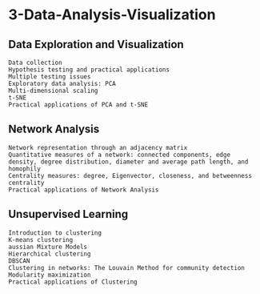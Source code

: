 # 3-Data-Analysis-Visualization

##  Data Exploration and Visualization
    Data collection
    Hypothesis testing and practical applications
    Multiple testing issues
    Exploratory data analysis: PCA
    Multi-dimensional scaling
    t-SNE
    Practical applications of PCA and t-SNE
##  Network Analysis
    Network representation through an adjacency matrix
    Quantitative measures of a network: connected components, edge density, degree distribution, diameter and average path length, and homophily
    Centrality measures: degree, Eigenvector, closeness, and betweenness centrality
    Practical applications of Network Analysis
##  Unsupervised Learning
    Introduction to clustering
    K-means clustering
    aussian Mixture Models
    Hierarchical clustering
    DBSCAN
    Clustering in networks: The Louvain Method for community detection
    Modularity maximization
    Practical applications of Clustering